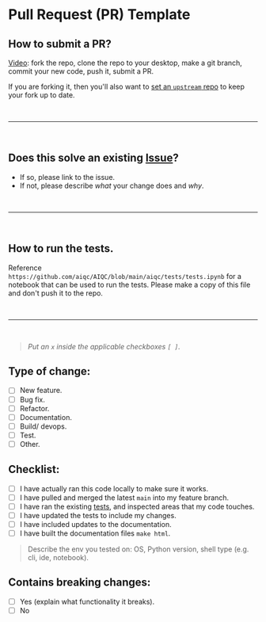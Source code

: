 # Pull Request (PR) Template

## How to submit a PR?

[Video](https://www.youtube.com/watch?v=rgbCcBNZcdQ): fork the repo, clone the repo to your desktop, make a git branch, commit your new code, push it, submit a PR.

If you are forking it, then you'll also want to [set an `upstream` repo](https://www.atlassian.com/git/tutorials/git-forks-and-upstreams ) to keep your fork up to date.

<br>

---

<br>

## Does this solve an existing [Issue](https://github.com/aiqc/aiqc/issues)? 
- If so, please link to the issue.
- If not, please describe *what* your change does and *why*.

<br>

---

<br>

## How to run the tests.
Reference `https://github.com/aiqc/AIQC/blob/main/aiqc/tests/tests.ipynb` for a notebook that can be used to run the tests. Please make a copy of this file and don't push it to the repo.

<br>

---

<br>

> *Put an `x` inside the applicable checkboxes `[ ]`.*

## Type of change:
- [ ] New feature.
- [ ] Bug fix.
- [ ] Refactor.
- [ ] Documentation.
- [ ] Build/ devops.
- [ ] Test.
- [ ] Other.

## Checklist:
- [ ] I have actually ran this code locally to make sure it works.
- [ ] I have pulled and merged the latest `main` into my feature branch.
- [ ] I have ran the existing [tests](https://github.com/aiqc/aiqc/new/main/.github#how-to-run-tests), and inspected areas that my code touches.
- [ ] I have updated the tests to include my changes.
- [ ] I have included updates to the documentation.
- [ ] I have built the documentation files `make html`.

> Describe the env you tested on: OS, Python version, shell type (e.g. cli, ide, notebook).

## Contains breaking changes:
- [ ] Yes (explain what functionality it breaks).
- [ ] No
